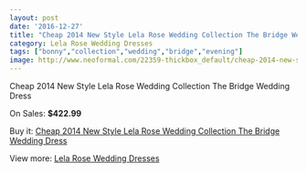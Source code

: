 ```yaml
---
layout: post
date: '2016-12-27'
title: "Cheap 2014 New Style Lela Rose Wedding Collection The Bridge Wedding Dress"
category: Lela Rose Wedding Dresses
tags: ["bonny","collection","wedding","bridge","evening"]
image: http://www.neoformal.com/22359-thickbox_default/cheap-2014-new-style-lela-rose-wedding-collection-the-bridge-wedding-dress.jpg
---
```

Cheap 2014 New Style Lela Rose Wedding Collection The Bridge Wedding Dress

On Sales: **$422.99**
<a href="https://www.neoformal.com/en/lela-rose-wedding-dresses-2014/7402-cheap-2014-new-style-lela-rose-wedding-collection-the-bridge-wedding-dress.html"><amp-img layout="responsive" width="600" height="600" src="//www.neoformal.com/22359-thickbox_default/cheap-2014-new-style-lela-rose-wedding-collection-the-bridge-wedding-dress.jpg" alt="Cheap 2014 New Style Lela Rose Wedding Collection The Bridge Wedding Dress 0" /></a>
<a href="https://www.neoformal.com/en/lela-rose-wedding-dresses-2014/7402-cheap-2014-new-style-lela-rose-wedding-collection-the-bridge-wedding-dress.html"><amp-img layout="responsive" width="600" height="600" src="//www.neoformal.com/22360-thickbox_default/cheap-2014-new-style-lela-rose-wedding-collection-the-bridge-wedding-dress.jpg" alt="Cheap 2014 New Style Lela Rose Wedding Collection The Bridge Wedding Dress 1" /></a>

Buy it: [Cheap 2014 New Style Lela Rose Wedding Collection The Bridge Wedding Dress](https://www.neoformal.com/en/lela-rose-wedding-dresses-2014/7402-cheap-2014-new-style-lela-rose-wedding-collection-the-bridge-wedding-dress.html "Cheap 2014 New Style Lela Rose Wedding Collection The Bridge Wedding Dress")

View more: [Lela Rose Wedding Dresses](https://www.neoformal.com/en/120-lela-rose-wedding-dresses-2014 "Lela Rose Wedding Dresses")
